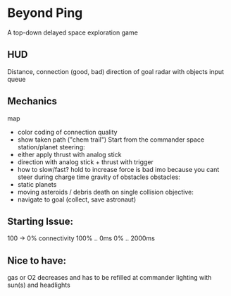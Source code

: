 # Beyond Ping
A top-down delayed space exploration game

## HUD 
Distance, connection (good, bad)
direction of goal
radar with objects
input queue

## Mechanics
map
 - color coding of connection quality
 - show taken path ("chem trail")
Start from the commander space station/planet
steering:
 - either apply thrust with analog stick
 - direction with analog stick + thrust with trigger
 - how to slow/fast? hold to increase force is bad imo because you cant steer during charge time
gravity of obstacles
obstacles:
 - static planets
 - moving asteroids / debris
death on single collision
objective:
 - navigate to goal (collect, save astronaut)

## Starting Issue:
100 -> 0% connectivity
100% .. 0ms
0% .. 2000ms

## Nice to have:
gas or O2 decreases and has to be refilled at commander
lighting with sun(s) and headlights